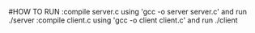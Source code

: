 #HOW TO RUN
:compile server.c using 'gcc -o server server.c'
and run ./server
:compile client.c using 'gcc -o client client.c'
and run ./client